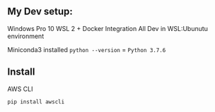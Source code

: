 ## My Dev setup:

Windows Pro 10
WSL 2 + Docker Integration
All Dev in WSL:Ubunutu environment

Miniconda3 installed
`python --version` = `Python 3.7.6`
## Install

AWS CLI

`pip install awscli`